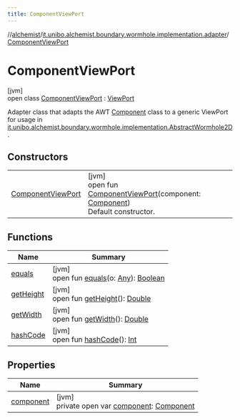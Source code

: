 ```yaml
---
title: ComponentViewPort
---
```

//[alchemist](../../../index.html)/[it.unibo.alchemist.boundary.wormhole.implementation.adapter](../index.html)/[ComponentViewPort](index.html)



# ComponentViewPort



[jvm]\
open class [ComponentViewPort](index.html) : [ViewPort](../../it.unibo.alchemist.boundary.wormhole.interfaces/-view-port/index.html)

Adapter class that adapts the AWT [Component](https://docs.oracle.com/javase/8/docs/api/java/awt/Component.html) class to a generic ViewPort for usage in [it.unibo.alchemist.boundary.wormhole.implementation.AbstractWormhole2D](../../it.unibo.alchemist.boundary.wormhole.implementation/-abstract-wormhole2-d/index.html).



## Constructors


| | |
|---|---|
| [ComponentViewPort](-component-view-port.html) | [jvm]<br>open fun [ComponentViewPort](-component-view-port.html)(component: [Component](https://docs.oracle.com/javase/8/docs/api/java/awt/Component.html))<br>Default constructor. |


## Functions


| Name | Summary |
|---|---|
| [equals](equals.html) | [jvm]<br>open fun [equals](equals.html)(o: [Any](https://kotlinlang.org/api/latest/jvm/stdlib/kotlin/-any/index.html)): [Boolean](https://kotlinlang.org/api/latest/jvm/stdlib/kotlin/-boolean/index.html) |
| [getHeight](get-height.html) | [jvm]<br>open fun [getHeight](get-height.html)(): [Double](https://kotlinlang.org/api/latest/jvm/stdlib/kotlin/-double/index.html) |
| [getWidth](get-width.html) | [jvm]<br>open fun [getWidth](get-width.html)(): [Double](https://kotlinlang.org/api/latest/jvm/stdlib/kotlin/-double/index.html) |
| [hashCode](hash-code.html) | [jvm]<br>open fun [hashCode](hash-code.html)(): [Int](https://kotlinlang.org/api/latest/jvm/stdlib/kotlin/-int/index.html) |


## Properties


| Name | Summary |
|---|---|
| [component](component.html) | [jvm]<br>private open var [component](component.html): [Component](https://docs.oracle.com/javase/8/docs/api/java/awt/Component.html) |

